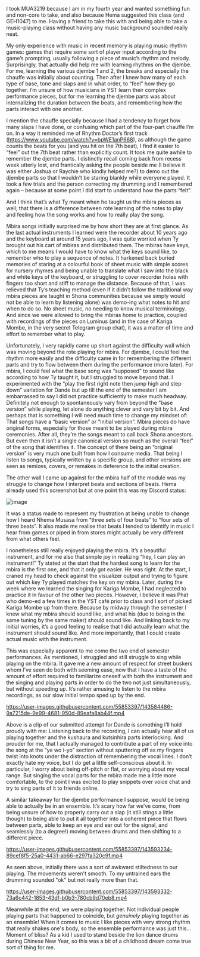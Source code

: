 I took MUA3219 because I am in my fourth year and wanted something fun and non-core to take, and also because Hema suggested this class (and GEH1047) to me. Having a friend to take this with and being able to take a music-playing class without having any music background sounded really neat.

My only experience with music in recent memory is playing music rhythm games: games that require some sort of player input according to the game’s prompting, usually following a piece of music’s rhythm and melody. Surprisingly, that actually did help me with learning rhythms on the djembe. For me, learning the various djembe 1 and 2, the breaks and especially the chauffe was initially about counting. Then after I knew how many of each type of base, tone and slaps and in what order, to “feel” how they go together. I’m unsure of how musicians in YST learn their complex performance pieces, but for me learning the djembe parts was about internalizing the duration between the beats, and remembering how the parts interact with one another.

I mention the chauffe specially because I had a tendency to forget how many slaps I have done, or confusing which part of the four-part chauffe I’m on. In a way it reminded me of Rhythm Doctor’s first track (https://www.youtube.com/watch?v=bpWE1anP668), as although the game counts the beats for you (and you hit on the 7th beat), I find it easier to “feel” out the 7th beat rather than explicitly count. It took me quite awhile to remember the djembe parts. I distinctly recall coming back from recess week utterly lost, and frantically asking the people beside me (I believe it was either Joshua or Raychie who kindly helped me?) to demo out the djembe parts so that I wouldn’t be staring blankly while everyone played. It took a few trials and the person correcting my drumming and I remembered again – because at some point I did start to understand how the parts “felt”. 

And I think that’s what Ty meant when he taught us the mbira pieces as well; that there is a difference between rote learning of the notes to play and feeling how the song works and how to really play the song. 

Mbira songs initially surprised me by how short they are at first glance. As the last actual instruments I learned were the recorder about 10 years ago and the keyboard at around 15 years ago, I was quite worried when Ty brought out his cart of mbiras and distributed them. The mbiras have keys, which to me means I would have to know what the keys sound like, to remember who to play a sequence of notes. It harkened back buried memories of staring at a colourful book of sheet music with simple scores for nursery rhymes and being unable to translate what I saw into the black and white keys of the keyboard, or struggling to cover recorder holes with fingers too short and stiff to manage the distance. 
Because of that, I was relieved that Ty’s teaching method (even if it didn’t follow the traditional way mbira pieces are taught in Shona communities because we simply would not be able to learn by listening alone) was demo-ing what notes to hit and when to do so. No sheet music, no needing to know musical terminology. And since we were allowed to bring the mbiras home to practice, coupled with recordings of the pieces on Luminus (and in the case of Kariga Mombe, in the very secret Telegram group chat), it was a matter of time and effort to remember what to play.

Unfortunately, I very rapidly came up short against the difficulty wall which was moving beyond the rote playing for mbira. For djembe, I could feel the rhythm more easily and the difficulty came in for remembering the different parts and try to flow between them during the performance (more later). For mbira, I could feel what the base song was “supposed” to sound like according to how Ty taught it, but I struggled to move beyond that. I experimented with the “play the first right note then jump high and step down” variation for Dande but up till the end of the semester I am embarrassed to say I did not practice sufficiently to make much headway. Definitely not enough to spontaneously vary from beyond the “base version” while playing, let alone do anything clever and vary bit by bit. And perhaps that is something I will need much time to change my mindset of: That songs have a “basic version” or “initial version”. Mbira pieces do have original forms, especially for those meant to be played during mbira ceremonies. After all, they’re the songs meant to call back Shona ancestors. But even then it isn’t a single canonical version so much as the overall “feel” of the song that identifies it. The concept of there being an “original version” is very much one built from how I consume media. That being I listen to songs, typically written by a specific group, and other versions are seen as remixes, covers, or remakes in deference to the initial creation. 

The other wall I came up against for the mbira half of the module was my struggle to change how I interpret beats and sections of beats. Hema already used this screenshot but at one point this was my Discord status: 

![image](https://user-images.githubusercontent.com/55853397/143584247-25ece7e7-9686-4dec-b1fa-e1d416ff6002.png)
 
It was a status made to represent my frustration at being unable to change how I heard Nhema Musasa from “three sets of four beats” to “four sets of three beats”. It also made me realise that beats I tended to identify in music I hear from games or piped in from stores might actually be very different from what others feel. 

I nonetheless still really enjoyed playing the mbira. It’s a beautiful instrument, and for me also that simple joy in realizing “hey, I can play an instrument!” Ty stated at the start that the hardest song to learn for the mbira is the first one, and that it only got easier. He was right. At the start, I craned my head to check against the visualizer output and trying to figure out which key Ty played matches the key on my mbira. Later, during the week where we learned the singing for Kariga Mombe, I had neglected to practice it in favour of the other two pieces. However, I believe it was Phat who demo-ed a few times in the YST café prior to class and I sort of picked Kariga Mombe up from there. Because by midway through the semester I knew what my mbira should sound like, and what his (due to being in the same tuning by the same maker) should sound like. And linking back to my initial worries, it’s a good feeling to realise that I did actually learn what the instrument should sound like. And more importantly, that I could create actual music with the instrument. 

This was especially apparent to me come the two end of semester performances. As mentioned, I struggled and still struggle to sing while playing on the mbira. It gave me a new amount of respect for street buskers whom I’ve seen do both with seeming ease, now that I have a taste of the amount of effort required to familiarize oneself with both the instrument and the singing and playing parts in order to do the two not just simultaneously, but without speeding up. It’s rather amusing to listen to the mbira recordings, as our slow initial tempo sped up by the end. 

https://user-images.githubusercontent.com/55853397/143584486-9a7215de-9e99-4681-950d-89eafa8ab44f.mp4

Above is a clip of our submitted attempt for Dande is something I’ll hold proudly with me: Listening back to the recording, I can actually hear all of us playing together and the kushaura and kutsinhira parts interlocking. And prouder for me, that I actually managed to contribute a part of my voice into the song at the “ye wo i-yo” section without sputtering off as my fingers twist into knots under the distraction of remembering the vocal lines. I don’t exactly hate my voice, but I do get a little self-conscious about it. In particular, I worry about being off-pitch or flat, or worrying about my vocal range. But singing the vocal parts for the mbira made me a little more comfortable, to the point I was excited to play snippets over voice chat and try to sing parts of it to friends online. 

A similar takeaway for the djembe performance I suppose, would be being able to actually be in an ensemble. It’s scary how far we’ve come, from being unsure of how to properly carry out a slap (it still stings a little though) to being able to put it all together into a coherent piece that flows between parts, able to keep an eye and ear out for the signal, and seamlessly (to a degree!) moving between drums and then shifting to a different piece. 

https://user-images.githubusercontent.com/55853397/143593234-89cef8f5-25a0-4431-ab66-e297fa320c9f.mp4

As seen above, initially there was a sort of awkward stiltedness to our playing. The movements weren't smooth. To my untrained ears the drumming sounded "ok" but not really more than that. 

https://user-images.githubusercontent.com/55853397/143593332-73a6c442-1853-43df-b0b3-780cb9d70eb8.mp4

Meanwhile at the end, we were playing together. Not individual people playing parts that happened to coincide, but _genuinely_ playing together as an ensemble! When it comes to music I like pieces with very strong rhythm that really shakes one's body, so the ensemble performance was just this... Moment of bliss? As a kid I used to stand beside the lion dance drums during Chinese New Year, so this was a bit of a childhood dream come true sort of thing for me. 


